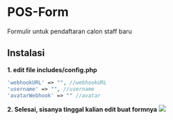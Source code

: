 # POS-Form
Formulir untuk pendaftaran calon staff baru

## Instalasi
**1. edit file includes/config.php**
 ```php
 'webhookURL' => "", //webhookURL
 'username' => "", //username
 'avatarWebhook' => "" //avatar
 ```
**2. Selesai, sisanya tinggal kalian edit buat formnya**
<img src="https://cdn.discordapp.com/attachments/496983030993518592/778258184322154526/POS-FORM.png">
